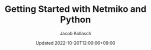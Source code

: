 ---
author: "Hugo Authors"
title: "Getting Started with Netmiko and Python"
date: Updated 2022-10-20T12:00:06+09:00
description: "Let's automate administrative tasks by leveraging the powerful Netmiko libary in Python."
draft: true
hideToc: false
enableToc: true
enableTocContent: false
author: Jacob Kollasch
authorEmoji:
pinned: false
tags: 
- hugo
- github
- netlify
- web-development
- career
---